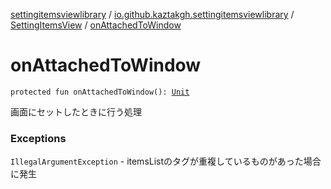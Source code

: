 [settingitemsviewlibrary](../../index.md) / [io.github.kaztakgh.settingitemsviewlibrary](../index.md) / [SettingItemsView](index.md) / [onAttachedToWindow](./on-attached-to-window.md)

# onAttachedToWindow

`protected fun onAttachedToWindow(): `[`Unit`](https://kotlinlang.org/api/latest/jvm/stdlib/kotlin/-unit/index.html)

画面にセットしたときに行う処理

### Exceptions

`IllegalArgumentException` - itemsListのタグが重複しているものがあった場合に発生